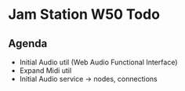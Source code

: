 
# Jam Station W50 Todo

## Agenda
- Initial Audio util (Web Audio Functional Interface)
- Expand Midi util
- Initial Audio service -> nodes, connections
